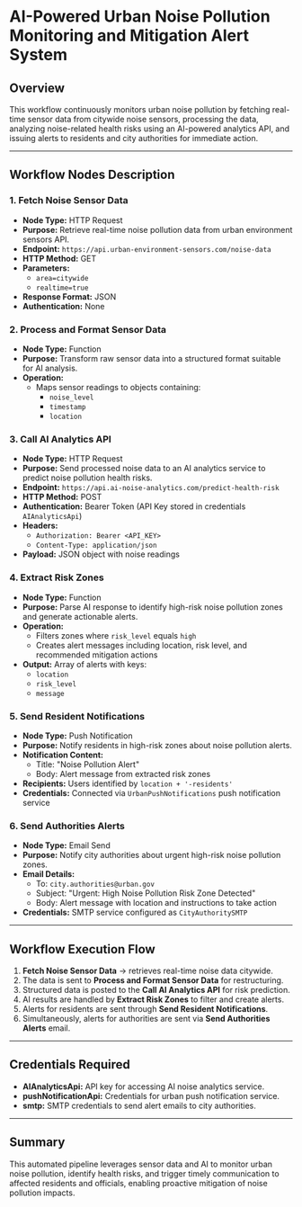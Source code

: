 # AI-Powered Urban Noise Pollution Monitoring and Mitigation Alert System

## Overview
This workflow continuously monitors urban noise pollution by fetching real-time sensor data from citywide noise sensors, processing the data, analyzing noise-related health risks using an AI-powered analytics API, and issuing alerts to residents and city authorities for immediate action.

---

## Workflow Nodes Description

### 1. Fetch Noise Sensor Data
- **Node Type:** HTTP Request
- **Purpose:** Retrieve real-time noise pollution data from urban environment sensors API.
- **Endpoint:** `https://api.urban-environment-sensors.com/noise-data`
- **HTTP Method:** GET
- **Parameters:**
  - `area=citywide`
  - `realtime=true`
- **Response Format:** JSON
- **Authentication:** None

### 2. Process and Format Sensor Data
- **Node Type:** Function
- **Purpose:** Transform raw sensor data into a structured format suitable for AI analysis.
- **Operation:**
  - Maps sensor readings to objects containing:
    - `noise_level`
    - `timestamp`
    - `location`

### 3. Call AI Analytics API
- **Node Type:** HTTP Request
- **Purpose:** Send processed noise data to an AI analytics service to predict noise pollution health risks.
- **Endpoint:** `https://api.ai-noise-analytics.com/predict-health-risk`
- **HTTP Method:** POST
- **Authentication:** Bearer Token (API Key stored in credentials `AIAnalyticsApi`)
- **Headers:**
  - `Authorization: Bearer <API_KEY>`
  - `Content-Type: application/json`
- **Payload:** JSON object with noise readings

### 4. Extract Risk Zones
- **Node Type:** Function
- **Purpose:** Parse AI response to identify high-risk noise pollution zones and generate actionable alerts.
- **Operation:**
  - Filters zones where `risk_level` equals `high`
  - Creates alert messages including location, risk level, and recommended mitigation actions
- **Output:** Array of alerts with keys:
  - `location`
  - `risk_level`
  - `message`

### 5. Send Resident Notifications
- **Node Type:** Push Notification
- **Purpose:** Notify residents in high-risk zones about noise pollution alerts.
- **Notification Content:**
  - Title: "Noise Pollution Alert"
  - Body: Alert message from extracted risk zones
- **Recipients:** Users identified by `location + '-residents'`
- **Credentials:** Connected via `UrbanPushNotifications` push notification service

### 6. Send Authorities Alerts
- **Node Type:** Email Send
- **Purpose:** Notify city authorities about urgent high-risk noise pollution zones.
- **Email Details:**
  - To: `city.authorities@urban.gov`
  - Subject: "Urgent: High Noise Pollution Risk Zone Detected"
  - Body: Alert message with location and instructions to take action
- **Credentials:** SMTP service configured as `CityAuthoritySMTP`

---

## Workflow Execution Flow
1. **Fetch Noise Sensor Data** → retrieves real-time noise data citywide.
2. The data is sent to **Process and Format Sensor Data** for restructuring.
3. Structured data is posted to the **Call AI Analytics API** for risk prediction.
4. AI results are handled by **Extract Risk Zones** to filter and create alerts.
5. Alerts for residents are sent through **Send Resident Notifications**.
6. Simultaneously, alerts for authorities are sent via **Send Authorities Alerts** email.

---

## Credentials Required
- **AIAnalyticsApi:** API key for accessing AI noise analytics service.
- **pushNotificationApi:** Credentials for urban push notification service.
- **smtp:** SMTP credentials to send alert emails to city authorities.

---

## Summary
This automated pipeline leverages sensor data and AI to monitor urban noise pollution, identify health risks, and trigger timely communication to affected residents and officials, enabling proactive mitigation of noise pollution impacts.